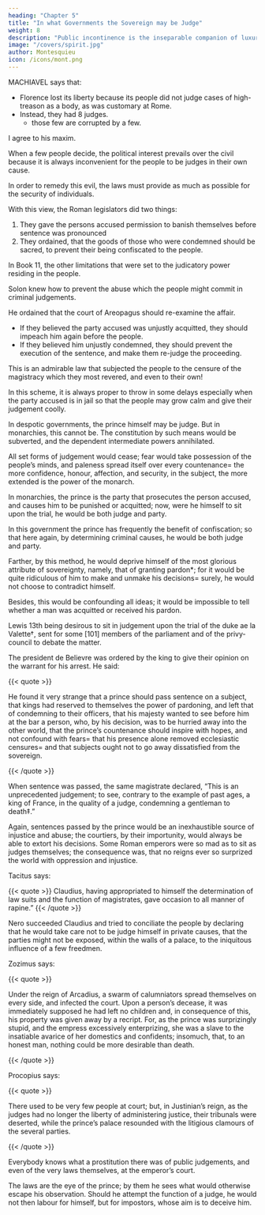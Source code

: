 ```yaml
---
heading: "Chapter 5"
title: "In what Governments the Sovereign may be Judge"
weight: 8
description: "Public incontinence is the inseparable companion of luxury"
image: "/covers/spirit.jpg"
author: Montesquieu
icon: /icons/mont.png
---
```



MACHIAVEL says that:
- Florence lost its liberty because its people did not judge cases of high-treason as a body, as was customary at Rome. 
- Instead, they had 8 judges. 
  - those few are corrupted by a few.

I agree to his maxim.

When a few people decide, the political interest prevails over the civil because it is always inconvenient for the people to be judges in their own cause. 

In order to remedy this evil, the laws must provide as much as possible for the security of individuals.

With this view, the Roman legislators did two things:

1. They gave the persons accused permission to banish themselves before sentence was pronounced
2. They ordained, that the goods of those who were condemned should be sacred, to prevent their being confiscated to the people. 

In Book 11, the other limitations that were set to the judicatory power residing in the people.

Solon knew how to prevent the abuse which the people might commit in criminal judgements. 

He ordained that the court of Areopagus should re-examine the affair.
- If they believed the party accused was unjustly acquitted, they should impeach him again before the people. 
- If they believed him unjustly condemned, they should prevent the execution of the sentence, and make them re-judge the proceeding. 

This is an admirable law that subjected the people to the censure of the magistracy which they most revered, and even to their own!

In this scheme, it is always proper to throw in some delays especially when the party accused is in jail so that the people may grow calm and give their judgement coolly.

In despotic governments, the prince himself may be judge. But in monarchies, this cannot be. The constitution by such means would be subverted, and the dependent intermediate powers annihilated. 

All set forms of judgement would cease; fear would take possession of the people’s minds, and paleness spread itself over every countenance= the more confidence, honour, affection, and security, in the subject, the more extended is the power of the monarch.

In monarchies, the prince is the party that prosecutes the person accused, and causes him to be punished or acquitted; now, were he himself to sit upon the trial, he would be both judge and party.

In this government the prince has frequently the benefit of confiscation; so that here again, by determining criminal causes, he would be both judge and party.

Farther, by this method, he would deprive himself of the most glorious attribute of sovereignty, namely, that of granting pardon*; for it would be quite ridiculous of him to make and unmake his decisions= surely, he would not choose to contradict himself.

Besides, this would be confounding all ideas; it would be impossible to tell whether a man was acquitted or received his pardon.

Lewis 13th being desirous to sit in judgement upon the trial of the duke ae la Valette†, sent for some [101] members of the parliament and of the privy-council to debate the matter. 



The president de Believre was ordered by the king to give their opinion on the warrant for his arrest. He said:

{{< quote >}}
<p>He found it very strange that a prince should pass sentence on a subject, that kings had reserved to themselves the power of pardoning, and left that of condemning to their officers, that his majesty wanted to see before him at the bar a person, who, by his decision, was to be hurried away into the other world, that the prince’s countenance should inspire with hopes, and not confound with fears= that his presence alone removed ecclesiastic censures= and that subjects ought not to go away dissatisfied from the sovereign.</p>
{{< /quote >}}

When sentence was passed, the same magistrate declared, “This is an unprecedented judgement; to see, contrary to the example of past ages, a king of France, in the quality of a judge, condemning a gentleman to death‡.”

Again, sentences passed by the prince would be an inexhaustible source of injustice and abuse; the courtiers, by their importunity, would always be able to extort his decisions. Some Roman emperors were so mad as to sit as judges themselves; the consequence was, that no reigns ever so surprized the world with oppression and injustice.

Tacitus says:

{{< quote >}}
Claudius, having appropriated to himself the determination of law suits and the function of magistrates, gave occasion to all manner of rapine.” 
{{< /quote >}}

Nero succeeded Claudius and tried to conciliate the people by declaring that he would take care not to be judge himself in private causes, that the parties might not be exposed, within the walls of a palace, to the iniquitous influence of a few freedmen.

Zozimus says:

{{< quote >}}
<p>Under the reign of Arcadius, a swarm of calumniators spread themselves on every side, and infected the court. Upon a person’s decease, it was immediately supposed he had left no children and, in consequence of this, his property was given away by a recript. For, as the prince was surprizingly stupid, and the empress excessively enterprizing, she was a slave to the insatiable avarice of her domestics and confidents; insomuch, that, to an honest man, nothing could be more desirable than death.</p>
{{< /quote >}}


Procopius says:

{{< quote >}}
<p>There used to be very few people at court; but, in Justinian’s reign, as the judges had no longer the liberty of administering justice, their tribunals were deserted, while the prince’s palace resounded with the litigious clamours of the several parties.</p>
{{< /quote >}}

Everybody knows what a prostitution there was of public judgements, and even of the very laws themselves, at the emperor’s court.

The laws are the eye of the prince; by them he sees what would otherwise escape his observation. Should he attempt the function of a judge, he would not then labour for himself, but for impostors, whose aim is to deceive him.



